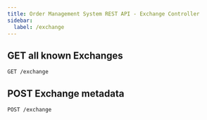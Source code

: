 ```yaml
---
title: Order Management System REST API - Exchange Controller
sidebar:
  label: /exchange
---
```


## GET all known Exchanges

`GET /exchange`

## POST Exchange metadata

`POST /exchange`
